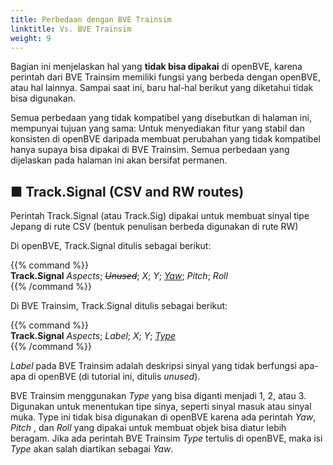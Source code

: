 ```yaml
---
title: Perbedaan dengan BVE Trainsim
linktitle: Vs. BVE Trainsim
weight: 9
---
```


Bagian ini menjelaskan hal yang **tidak bisa dipakai** di openBVE, karena perintah dari BVE Trainsim memiliki fungsi yang berbeda dengan openBVE, atau hal lainnya. Sampai saat ini, baru hal-hal berikut yang diketahui tidak bisa digunakan.

Semua perbedaan yang tidak kompatibel yang disebutkan di halaman ini, mempunyai tujuan yang sama: Untuk menyediakan fitur yang stabil dan konsisten di openBVE daripada membuat perubahan yang tidak kompatibel hanya supaya bisa dipakai di BVE Trainsim. Semua perbedaan yang dijelaskan pada halaman ini akan bersifat permanen.

## ■ Track.Signal  (CSV and RW routes)

Perintah Track.Signal (atau Track.Sig) dipakai untuk membuat sinyal tipe Jepang di rute CSV  (bentuk penulisan berbeda digunakan di rute RW)

Di openBVE, Track.Signal ditulis sebagai berikut:

{{% command %}}  
**Track.Signal** *Aspects*; *~~Unused~~*; *X*; *Y*; <u>*Yaw*</u>; *Pitch*; *Roll*  
{{% /command %}}

Di BVE Trainsim, Track.Signal ditulis sebagai berikut:

{{% command %}}  
**Track.Signal** *Aspects*; *Label*; *X*; *Y*; <u>*Type*</u>  
{{% /command %}}

*Label* pada BVE Trainsim adalah deskripsi sinyal yang tidak berfungsi apa-apa di openBVE (di tutorial ini, ditulis *unused*).

BVE Trainsim menggunakan *Type* yang bisa diganti menjadi 1, 2, atau 3. Digunakan untuk menentukan tipe sinya, seperti sinyal masuk atau sinyal muka. Type ini tidak bisa digunakan di openBVE karena ada perintah *Yaw*, *Pitch* , dan *Roll* yang dipakai untuk membuat objek bisa diatur lebih beragam. Jika ada perintah BVE Trainsim *Type* tertulis di openBVE, maka isi *Type* akan salah diartikan sebagai *Yaw*.

